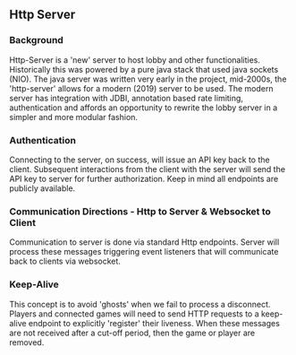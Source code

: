 ## Http Server

### Background

Http-Server is a 'new' server to host lobby and other functionalities. Historically this was powered by a pure java stack that used java sockets (NIO). The java server was written very early in the project, mid-2000s, the 'http-server' allows for a modern (2019) server to be used. The modern server has integration with JDBI, annotation based rate limiting, authentication and affords an opportunity to rewrite the lobby server in a simpler and more modular fashion.

### Authentication

Connecting to the server, on success, will issue an API key back to the client. Subsequent interactions from the client with the server will send the API key to server for further authorization. Keep in mind all endpoints are publicly available.

### Communication Directions - Http to Server & Websocket to Client

Communication to server is done via standard Http endpoints. Server will process these messages triggering event listeners that will communicate back to clients via websocket.

### Keep-Alive

This concept is to avoid 'ghosts' when we fail to process a disconnect. Players and connected games will need to send HTTP requests to a keep-alive endpoint to explicitly 'register' their liveness. When these messages are not received after a cut-off period, then the game or player are removed.
